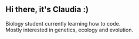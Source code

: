 ## Hi there, it's Claudia :)

<!--
**cuxuflux/cuxuflux** is a ✨ _special_ ✨ repository because its `README.md` (this file) appears on your GitHub profile.
-->
Biology student currently learning how to code. <br/>
Mostly interested in genetics, ecology and evolution.
